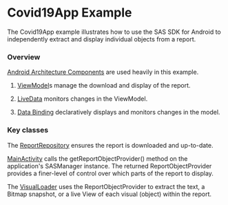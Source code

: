 # Covid19App Example

The Covid19App example illustrates how to use the SAS SDK for Android to independently extract and display individual objects
from a report.

### Overview

[Android Architecture Components](https://developer.android.com/topic/libraries/architecture) are
used heavily in this example.

1. [ViewModel](https://developer.android.com/topic/libraries/architecture/viewmodel)s manage the download and display of the report.

1. [LiveData](https://developer.android.com/topic/libraries/architecture/livedata) monitors changes in the ViewModel.

1. [Data Binding](https://developer.android.com/topic/libraries/data-binding) declaratively displays
and monitors changes in the model.

### Key classes

The [ReportRepository](app/src/main/java/com/sas/android/covid19/ReportRepository.kt) ensures the
report is downloaded and up-to-date.

[MainActivity](app/src/main/java/com/sas/android/covid19/MainActivity.kt) calls the
getReportObjectProvider() method on the application's SASManager instance. The returned
ReportObjectProvider provides a finer-level of control over which parts of the report to display.

The [VisualLoader](app/src/main/java/com/sas/android/covid19/util/VisualLoader.kt) uses the
ReportObjectProvider to extract the text, a Bitmap snapshot, or a live View of each visual (object)
within the report.
